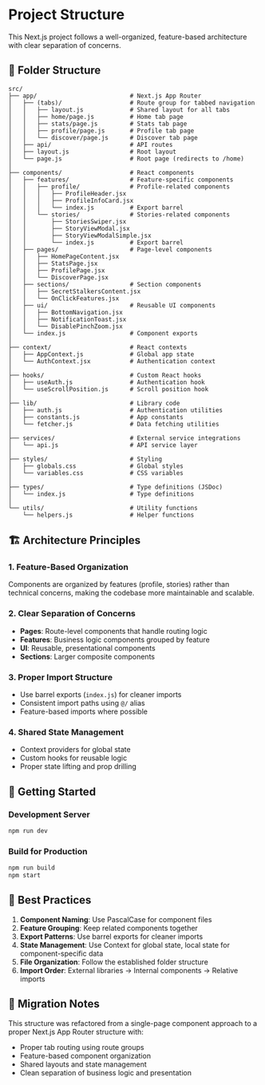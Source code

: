 # Project Structure

This Next.js project follows a well-organized, feature-based architecture with clear separation of concerns.

## 📁 Folder Structure

```
src/
├── app/                          # Next.js App Router
│   ├── (tabs)/                   # Route group for tabbed navigation
│   │   ├── layout.js             # Shared layout for all tabs
│   │   ├── home/page.js          # Home tab page
│   │   ├── stats/page.js         # Stats tab page
│   │   ├── profile/page.js       # Profile tab page
│   │   └── discover/page.js      # Discover tab page
│   ├── api/                      # API routes
│   ├── layout.js                 # Root layout
│   └── page.js                   # Root page (redirects to /home)
│
├── components/                   # React components
│   ├── features/                 # Feature-specific components
│   │   ├── profile/              # Profile-related components
│   │   │   ├── ProfileHeader.jsx
│   │   │   ├── ProfileInfoCard.jsx
│   │   │   └── index.js          # Export barrel
│   │   └── stories/              # Stories-related components
│   │       ├── StoriesSwiper.jsx
│   │       ├── StoryViewModal.jsx
│   │       ├── StoryViewModalSimple.jsx
│   │       └── index.js          # Export barrel
│   ├── pages/                    # Page-level components
│   │   ├── HomePageContent.jsx
│   │   ├── StatsPage.jsx
│   │   ├── ProfilePage.jsx
│   │   └── DiscoverPage.jsx
│   ├── sections/                 # Section components
│   │   ├── SecretStalkersContent.jsx
│   │   └── OnClickFeatures.jsx
│   ├── ui/                       # Reusable UI components
│   │   ├── BottomNavigation.jsx
│   │   ├── NotificationToast.jsx
│   │   └── DisablePinchZoom.jsx
│   └── index.js                  # Component exports
│
├── context/                      # React contexts
│   ├── AppContext.js             # Global app state
│   └── AuthContext.jsx           # Authentication context
│
├── hooks/                        # Custom React hooks
│   ├── useAuth.js                # Authentication hook
│   └── useScrollPosition.js      # Scroll position hook
│
├── lib/                          # Library code
│   ├── auth.js                   # Authentication utilities
│   ├── constants.js              # App constants
│   └── fetcher.js                # Data fetching utilities
│
├── services/                     # External service integrations
│   └── api.js                    # API service layer
│
├── styles/                       # Styling
│   ├── globals.css               # Global styles
│   └── variables.css             # CSS variables
│
├── types/                        # Type definitions (JSDoc)
│   └── index.js                  # Type definitions
│
└── utils/                        # Utility functions
    └── helpers.js                # Helper functions
```

## 🏗️ Architecture Principles

### 1. **Feature-Based Organization**
Components are organized by features (profile, stories) rather than technical concerns, making the codebase more maintainable and scalable.

### 2. **Clear Separation of Concerns**
- **Pages**: Route-level components that handle routing logic
- **Features**: Business logic components grouped by feature
- **UI**: Reusable, presentational components
- **Sections**: Larger composite components

### 3. **Proper Import Structure**
- Use barrel exports (`index.js`) for cleaner imports
- Consistent import paths using `@/` alias
- Feature-based imports where possible

### 4. **Shared State Management**
- Context providers for global state
- Custom hooks for reusable logic
- Proper state lifting and prop drilling

## 🚀 Getting Started

### Development Server
```bash
npm run dev
```

### Build for Production
```bash
npm run build
npm start
```

## 📝 Best Practices

1. **Component Naming**: Use PascalCase for component files
2. **Feature Grouping**: Keep related components together
3. **Export Patterns**: Use barrel exports for cleaner imports
4. **State Management**: Use Context for global state, local state for component-specific data
5. **File Organization**: Follow the established folder structure
6. **Import Order**: External libraries → Internal components → Relative imports

## 🔄 Migration Notes

This structure was refactored from a single-page component approach to a proper Next.js App Router structure with:
- Proper tab routing using route groups
- Feature-based component organization
- Shared layouts and state management
- Clean separation of business logic and presentation
